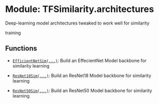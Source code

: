 # Module: TFSimilarity.architectures





Deep-learning model architectures tweaked to work well for similarity

training

## Functions

- [`EfficientNetSim(...)`](../TFSimilarity/architectures/EfficientNetSim.md): Build an EffecientNet Model backbone for similarity learning

- [`ResNet18Sim(...)`](../TFSimilarity/architectures/ResNet18Sim.md): Build an ResNet18 Model backbone for similarity learning

- [`ResNet50Sim(...)`](../TFSimilarity/architectures/ResNet50Sim.md): Build an ResNet50 Model backbone for similarity learning

